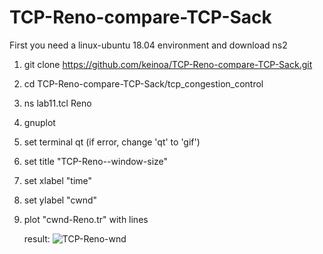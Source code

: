 # TCP-Reno-compare-TCP-Sack
First you need a linux-ubuntu 18.04 environment and download ns2

1. git clone https://github.com/keinoa/TCP-Reno-compare-TCP-Sack.git
2. cd TCP-Reno-compare-TCP-Sack/tcp_congestion_control
3. ns lab11.tcl Reno

4. gnuplot
5. set terminal qt (if error, change 'qt' to 'gif')
6. set title "TCP-Reno--window-size"
7. set xlabel "time"
8. set ylabel "cwnd"
9. plot "cwnd-Reno.tr" with lines
   
   result:
![TCP-Reno-wnd](https://user-images.githubusercontent.com/74367200/174436037-70000cbf-fc4b-44d4-8b4e-f354776ed691.jpg)
